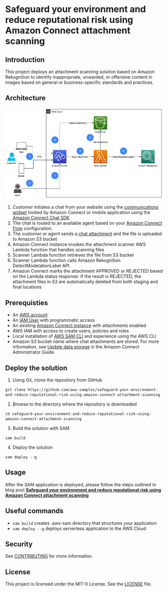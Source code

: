 # Safeguard your environment and reduce reputational risk using Amazon Connect attachment scanning

## Introduction
This project deploys an attachment scanning solution based on Amazon Rekognition to identify inappropriate, unwanted, or offensive content in images based on general or business-specific standards and practices.

## Architecture
![Architecture Diagram](./architecture.jpg)

1. Customer initiates a chat from your website using the [communications widget](https://docs.aws.amazon.com/connect/latest/adminguide/add-chat-to-website.html#customize-chat-widget) hosted by Amazon Connect or mobile application using the [Amazon Connect Chat SDK](https://github.com/amazon-connect/amazon-connect-chat-ui-examples/)
2. The chat is routed to an available agent based on your [Amazon Connect Flow](https://docs.aws.amazon.com/connect/latest/adminguide/connect-contact-flows.html) configuration.
3. The customer or agent sends a [chat attachment](https://docs.aws.amazon.com/connect/latest/adminguide/enable-attachments.html) and the file is uploaded to Amazon S3 bucket
4. Amazon Connect instance invokes the attachment scanner AWS Lambda function that handles scanning files
5. Scanner Lambda function retrieves the file from S3 bucket
6. Scanner Lambda function calls Amazon Rekognition DetectModetationLabel API
7. Amazon Connect marks the attachment APPROVED or REJECTED based on the Lambda status response. If the result is REJECTED, the attachment files in S3 are automatically deleted from both staging and final locations


## Prerequisties
- An [AWS account](https://signin.aws.amazon.com/signin?redirect_uri=https%3A%2F%2Fportal.aws.amazon.com%2Fbilling%2Fsignup%2Fresume&client_id=signup)
- An [IAM User](https://docs.aws.amazon.com/IAM/latest/UserGuide/id_users_create.html) with programmatic access
- An existing [Amazon Connect instance](https://docs.aws.amazon.com/connect/latest/adminguide/amazon-connect-instances.html) with attachments enabled
- AWS IAM with access to create users, policies and roles
- Local installation of [AWS SAM CLI](https://docs.aws.amazon.com/serverless-application-model/latest/developerguide/install-sam-cli.html) and experience using the AWS CLI
- Amazon S3 bucket name where chat attachments are stored. For more information, see [Update data storage](https://docs.aws.amazon.com/connect/latest/adminguide/update-instance-settings.html#update-data-storage-options) in the Amazon Connect Administrator Guide

## Deploy the solution

1.	Using Git, clone the repository from GitHub
```
git clone https://github.com/aws-samples/safeguard-your-environment-and-reduce-reputational-risk-using-amazon-connect-attachment-scanning
```
2.	Browse to the directory where the repository is downloaded
```
cd safeguard-your-environment-and-reduce-reputational-risk-using-amazon-connect-attachment-scanning
```
3.	Build the solution with SAM
```
sam build
```
4.	Deploy the solution
```
sam deploy --g
```

## Usage
After the SAM application is deployed, please follow the steps outlined in blog post [**Safeguard your environment and reduce reputational risk using Amazon Connect attachment scanning**](https://aws-blogs-prod.amazon.com/contact-center/safeguard-your-environment-and-reduce-reputational-risk-using-amazon-connect-attachment-scanning)

## Useful commands
* `sam build`  creates .aws-sam directory that structures your application
* `sam deploy --g` deploys serverless application to the AWS Cloud

## Security
See [CONTRIBUTING](CONTRIBUTING.md#security-issue-notifications) for more information.

## License
This project is licensed under the MIT-0 License. See the [LICENSE](LICENSE) file.
